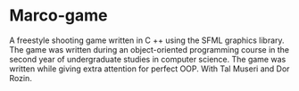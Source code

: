 # Marco-game
A freestyle shooting game written in C ++ using the SFML graphics library.
The game was written during an object-oriented programming course in the second year of undergraduate studies in computer science.
The game was written while giving extra attention for perfect OOP.
With Tal Museri and Dor Rozin.
